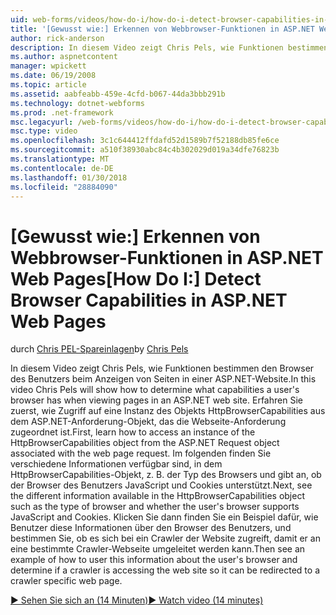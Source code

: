```yaml
---
uid: web-forms/videos/how-do-i/how-do-i-detect-browser-capabilities-in-aspnet-web-pages
title: '[Gewusst wie:] Erkennen von Webbrowser-Funktionen in ASP.NET Web Pages | Microsoft Docs'
author: rick-anderson
description: In diesem Video zeigt Chris Pels, wie Funktionen bestimmen den Browser des Benutzers beim Anzeigen von Seiten in einer ASP.NET-Website. Zunächst Weitere Informationen zum Konto...
ms.author: aspnetcontent
manager: wpickett
ms.date: 06/19/2008
ms.topic: article
ms.assetid: aabfeabb-459e-4cfd-b067-44da3bbb291b
ms.technology: dotnet-webforms
ms.prod: .net-framework
msc.legacyurl: /web-forms/videos/how-do-i/how-do-i-detect-browser-capabilities-in-aspnet-web-pages
msc.type: video
ms.openlocfilehash: 3c1c644412ffdafd52d1589b7f52188db85fe6ce
ms.sourcegitcommit: a510f38930abc84c4b302029d019a34dfe76823b
ms.translationtype: MT
ms.contentlocale: de-DE
ms.lasthandoff: 01/30/2018
ms.locfileid: "28884090"
---
```

<a name="how-do-i-detect-browser-capabilities-in-aspnet-web-pages"></a><span data-ttu-id="fc75d-104">[Gewusst wie:] Erkennen von Webbrowser-Funktionen in ASP.NET Web Pages</span><span class="sxs-lookup"><span data-stu-id="fc75d-104">[How Do I:] Detect Browser Capabilities in ASP.NET Web Pages</span></span>
====================
<span data-ttu-id="fc75d-105">durch [Chris PEL-Spareinlagen](https://twitter.com/chrispels)</span><span class="sxs-lookup"><span data-stu-id="fc75d-105">by [Chris Pels](https://twitter.com/chrispels)</span></span>

<span data-ttu-id="fc75d-106">In diesem Video zeigt Chris Pels, wie Funktionen bestimmen den Browser des Benutzers beim Anzeigen von Seiten in einer ASP.NET-Website.</span><span class="sxs-lookup"><span data-stu-id="fc75d-106">In this video Chris Pels will show how to determine what capabilities a user's browser has when viewing pages in an ASP.NET web site.</span></span> <span data-ttu-id="fc75d-107">Erfahren Sie zuerst, wie Zugriff auf eine Instanz des Objekts HttpBrowserCapabilities aus dem ASP.NET-Anforderung-Objekt, das die Webseite-Anforderung zugeordnet ist.</span><span class="sxs-lookup"><span data-stu-id="fc75d-107">First, learn how to access an instance of the HttpBrowserCapabilities object from the ASP.NET Request object associated with the web page request.</span></span> <span data-ttu-id="fc75d-108">Im folgenden finden Sie verschiedene Informationen verfügbar sind, in dem HttpBrowserCapabilities-Objekt, z. B. der Typ des Browsers und gibt an, ob der Browser des Benutzers JavaScript und Cookies unterstützt.</span><span class="sxs-lookup"><span data-stu-id="fc75d-108">Next, see the different information available in the HttpBrowserCapabilities object such as the type of browser and whether the user's browser supports JavaScript and Cookies.</span></span> <span data-ttu-id="fc75d-109">Klicken Sie dann finden Sie ein Beispiel dafür, wie Benutzer diese Informationen über den Browser des Benutzers, und bestimmen Sie, ob es sich bei ein Crawler der Website zugreift, damit er an eine bestimmte Crawler-Webseite umgeleitet werden kann.</span><span class="sxs-lookup"><span data-stu-id="fc75d-109">Then see an example of how to user this information about the user's browser and determine if a crawler is accessing the web site so it can be redirected to a crawler specific web page.</span></span>

[<span data-ttu-id="fc75d-110">&#9654; Sehen Sie sich an (14 Minuten)</span><span class="sxs-lookup"><span data-stu-id="fc75d-110">&#9654; Watch video (14 minutes)</span></span>](https://channel9.msdn.com/Blogs/ASP-NET-Site-Videos/how-do-i-detect-browser-capabilities-in-aspnet-web-pages)
